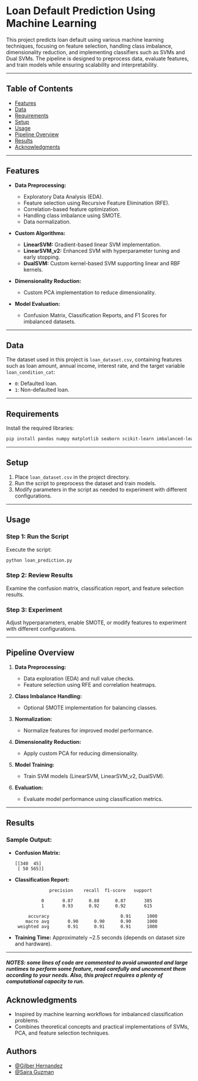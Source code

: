 # Loan Default Prediction Using Machine Learning

This project predicts loan default using various machine learning techniques, focusing on feature selection, handling class imbalance, dimensionality reduction, and implementing classifiers such as SVMs and Dual SVMs. The pipeline is designed to preprocess data, evaluate features, and train models while ensuring scalability and interpretability.

---

## Table of Contents

- [Features](#features)
- [Data](#data)
- [Requirements](#requirements)
- [Setup](#setup)
- [Usage](#usage)
- [Pipeline Overview](#pipeline-overview)
- [Results](#results)
- [Acknowledgments](#acknowledgments)

---

## Features

- **Data Preprocessing:**
  - Exploratory Data Analysis (EDA).
  - Feature selection using Recursive Feature Elimination (RFE).
  - Correlation-based feature optimization.
  - Handling class imbalance using SMOTE.
  - Data normalization.

- **Custom Algorithms:**
  - **LinearSVM:** Gradient-based linear SVM implementation.
  - **LinearSVM_v2:** Enhanced SVM with hyperparameter tuning and early stopping.
  - **DualSVM:** Custom kernel-based SVM supporting linear and RBF kernels.

- **Dimensionality Reduction:**
  - Custom PCA implementation to reduce dimensionality.

- **Model Evaluation:**
  - Confusion Matrix, Classification Reports, and F1 Scores for imbalanced datasets.

---

## Data

The dataset used in this project is `loan_dataset.csv`, containing features such as loan amount, annual income, interest rate, and the target variable `loan_condition_cat`:
- `0`: Defaulted loan.
- `1`: Non-defaulted loan.

---

## Requirements

Install the required libraries:

```bash
pip install pandas numpy matplotlib seaborn scikit-learn imbalanced-learn
```

---

## Setup

1. Place `loan_dataset.csv` in the project directory.
2. Run the script to preprocess the dataset and train models.
3. Modify parameters in the script as needed to experiment with different configurations.

---

## Usage

### Step 1: Run the Script

Execute the script:

```bash
python loan_prediction.py
```

### Step 2: Review Results

Examine the confusion matrix, classification report, and feature selection results.

### Step 3: Experiment

Adjust hyperparameters, enable SMOTE, or modify features to experiment with different configurations.

---

## Pipeline Overview

1. **Data Preprocessing:**
   - Data exploration (EDA) and null value checks.
   - Feature selection using RFE and correlation heatmaps.

2. **Class Imbalance Handling:**
   - Optional SMOTE implementation for balancing classes.

3. **Normalization:**
   - Normalize features for improved model performance.

4. **Dimensionality Reduction:**
   - Apply custom PCA for reducing dimensionality.

5. **Model Training:**
   - Train SVM models (LinearSVM, LinearSVM_v2, DualSVM).

6. **Evaluation:**
   - Evaluate model performance using classification metrics.

---

## Results

### Sample Output:

- **Confusion Matrix:**
  ```
  [[340  45]
   [ 50 565]]
  ```

- **Classification Report:**
  ```
               precision    recall  f1-score   support

            0       0.87      0.88      0.87       385
            1       0.93      0.92      0.92       615

       accuracy                           0.91      1000
      macro avg       0.90      0.90      0.90      1000
   weighted avg       0.91      0.91      0.91      1000
  ```

- **Training Time:** Approximately ~2.5 seconds (depends on dataset size and hardware).

---


##### NOTES: some lines of code are commented to avoid unwanted and large runtimes to perform some feature, read carefully and uncomment them according to your needs. Also, this project requires a plenty of computational capacity to run.

## Acknowledgments

- Inspired by machine learning workflows for imbalanced classification problems.
- Combines theoretical concepts and practical implementations of SVMs, PCA, and feature selection techniques.


## Authors

- [@Gilber Hernandez](https://www.github.com/gilbermhb)
- [@Saira Guzman]( )

